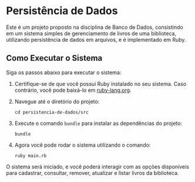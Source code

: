 # Persistência de Dados

Este é um projeto proposto na disciplina de Banco de Dados, consistindo em um sistema simples de gerenciamento de livros de uma biblioteca, utilizando persistência de dados em arquivos, e é implementado em Ruby.

## Como Executar o Sistema

Siga os passos abaixo para executar o sistema:

1. Certifique-se de que você possui Ruby instalado no seu sistema. Caso contrário, você pode baixá-lo em [ruby-lang.org](https://www.ruby-lang.org/).

2. Navegue até o diretório do projeto:

    ```
    cd persistencia-de-dados/src
    ```

3. Execute o comando `bundle` para instalar as dependências do projeto:

    ```
    bundle
    ```

4. Agora você pode rodar o sistema utilizando o comando:

    ```
    ruby main.rb
    ```

O sistema será iniciado, e você poderá interagir com as opções disponíveis para cadastrar, consultar, remover, atualizar e listar livros da biblioteca.

